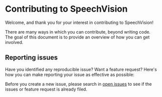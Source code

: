 # Contributing to SpeechVision

Welcome, and thank you for your interest in contributing to SpeechVision!

There are many ways in which you can contribute, beyond writing code. The goal of this document is to provide an overview of how you can get involved.

## Reporting issues

Have you identified any reproducible issue? Want a feature request? Here's how you can make reporting your issue as effective as possible:

Before you create a new issue, please search in [open issues](https://github.com/BurraAbhishek/SpeechVision/issues) to see if the issues or feature request is already filed.
